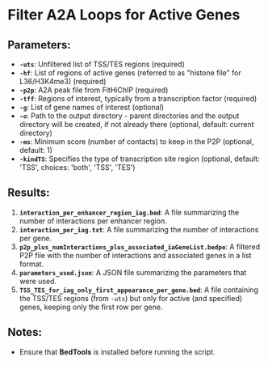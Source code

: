 # Filter A2A Loops for Active Genes

## Parameters:

- **`-uts`**: Unfiltered list of TSS/TES regions (required)
- **`-hf`**: List of regions of active genes (referred to as "histone file" for L36/H3K4me3) (required)
- **`-p2p`**: A2A peak file from FitHiChIP (required)
- **`-tff`**: Regions of interest, typically from a transcription factor (required)
- **`-g`**: List of gene names of interest (optional)
- **`-o`**: Path to the output directory - parent directories and the output directory will be created, if not already there (optional, default: current directory)
- **`-ms`**: Minimum score (number of contacts) to keep in the P2P (optional, default: 1)
- **`-kindTS`**: Specifies the type of transcription site region (optional, default: 'TSS', choices: 'both', 'TSS', 'TES')

## Results:

1. **`interaction_per_enhancer_region_iag.bed`**: A file summarizing the number of interactions per enhancer region.
2. **`interaction_per_iag.txt`**: A file summarizing the number of interactions per gene.
3. **`p2p_plus_numInteractions_plus_associated_iaGeneList.bedpe`**: A filtered P2P file with the number of interactions and associated genes in a list format.
4. **`parameters_used.json`**: A JSON file summarizing the parameters that were used.
5. **`TSS_TES_for_iag_only_first_appearance_per_gene.bed`**: A file containing the TSS/TES regions (from `-uts`) but only for active (and specified) genes, keeping only the first row per gene.

## Notes:

- Ensure that **BedTools** is installed before running the script.
